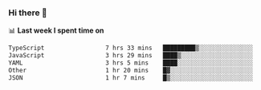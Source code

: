 ### Hi there 👋

<!--
**DBvc/DBvc** is a ✨ _special_ ✨ repository because its `README.md` (this file) appears on your GitHub profile.

Here are some ideas to get you started:

- 🔭 I’m currently working on ...
- 🌱 I’m currently learning ...
- 👯 I’m looking to collaborate on ...
- 🤔 I’m looking for help with ...
- 💬 Ask me about ...
- 📫 How to reach me: ...
- 😄 Pronouns: ...
- ⚡ Fun fact: ...
-->

📊 **Last week I spent time on**
<!--START_SECTION:waka-->

```txt
TypeScript                 7 hrs 33 mins   █████████▒░░░░░░░░░░░░░░░   37.58 %
JavaScript                 3 hrs 29 mins   ████▒░░░░░░░░░░░░░░░░░░░░   17.34 %
YAML                       3 hrs 5 mins    ████░░░░░░░░░░░░░░░░░░░░░   15.34 %
Other                      1 hr 20 mins    █▓░░░░░░░░░░░░░░░░░░░░░░░   06.66 %
JSON                       1 hr 7 mins     █▒░░░░░░░░░░░░░░░░░░░░░░░   05.60 %
```

<!--END_SECTION:waka-->
